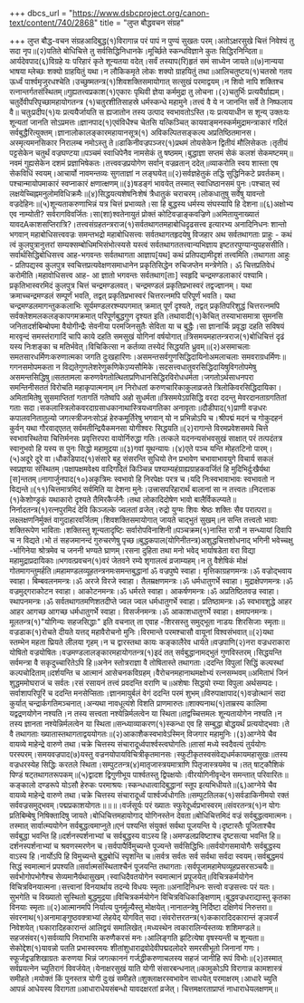 +++
dbcs_url = "https://www.dsbcproject.org/canon-text/content/740/2868"
title = "लुप्त बौद्धवचन संग्रह"

+++
लुप्त बौद्ध-वचन
संग्रहआदिबुद्ध(१)विरागान्न परं पापं
न पुण्यं सुखतः परम्।अतोऽक्षरसुखे चित्तं
निवेश्यं तु सदा नृप॥(२)पतिते बोधिचित्ते
तु सर्वसिद्धिनिधानके।मूर्च्छिते स्कन्धविज्ञाने
कुतः सिद्धिरनिन्दिता॥आर्यदेवपाद(६)विग्रहे यः परिहारं
कृते शून्यतया वदेत्।सर्वं तस्याप(रि)हृतं समं साध्येन
जायते॥(७)नान्यया भाषया म्लेच्छः
शक्यो ग्राहयितुं यथा।न लौकिकमृते लोकः
शक्यो ग्राहयितुं तथा॥आलिचतुष्टय(१)चतस्रो गतय ऊर्ध्वं
पार्श्वमृजुरधश्चेति।उच्छुष्मतन्त्र(१)शिवशक्तिसमायोगात्
सत्सुखं परमाद्वयम्।न शिवो नापि शक्तिश्च
रत्नान्तर्गतसंस्थितम्॥गुह्यतत्त्वप्रकाश(१)एकारः पृथिवी ज्ञेया
कर्ममुद्रा तु लोचना।(२)चतुर्भिः प्रत्ययैर्ग्राह्यम्।चतुर्देवीपरिपृच्छामहायोगतन्त्र
(१)चतुरशीतिसाहस्रे
धर्मस्कन्धे महामुने।तत्त्वं वै ये न
जानन्ति सर्वे ते निष्फलाय वै॥ चतुःप्रदीप(१)यः प्रत्ययैर्जायति
स ह्यजातोन तस्य उत्पाद स्वभावतोऽस्ति।यः प्रत्ययाधीन
स शून्य् उक्तःयः शून्यतां जानति
सोऽप्रमत्तः॥ज्ञानपाद(१)एवंविधैश्च चेतसि
यत्किञ्चित् कायवाङ्मनस्कर्ममुद्रामन्त्राकारं गदितं सर्वबुद्धैरित्युक्तम्।ज्ञानालोकालङ्कारमहायानसूत्र(१) अविकल्पितसङ्कल्प
अप्रतिष्ठितमानस।अस्मृत्यमनसिकार
निरालम्ब नमोऽस्तु ते॥डाकिनीवज्रपञ्जर(१)प्रथमं तोयसेकेन
द्वितीयं मौलिसेकतः।तृतीयं पट्टसेकेन
चतुर्थं वज्रघण्टया॥पञ्चमं स्वाधिपेनैव
नामसेकं तु षष्ठमम्।बुद्धाज्ञा सप्तमं
सेकं कलशं सेकमष्टमम्॥नवमं गुह्यसेकेन
दशमं प्रज्ञाभिषेकतः।तत्त्ववज्रप्रयोगेण
सर्वान् वज्रव्रतान् ददेत्॥व्याकरोति स्वय
शास्ता एष सेकविधिं स्वयम्।आचार्यो नावमन्तव्यः
सुगताज्ञां न लङ्घयेत्॥(२)सर्वज्ञहेतुकं तद्धि
सुद्धिनिकटे प्रवर्तकम्।पश्चान्मायोपमाकारं
स्वप्नाकारं क्षणात्क्षणम्॥(३)षडङ्गं भावयेत्
तस्मात् स्वाधिष्ठानसमं पुनः।पश्चात् स्वं लक्षयेच्चिह्नमनुलोमविधिक्रमैः॥(४)सिद्धयत्यशेषनिःशेषं
त्रैधातुकं चराचरम्।लोकधातुषु सर्वेषु
यावन्तो वज्रदेहिनः॥(५)शून्यताकरुणाभिन्नं
यत्र चित्तं प्रभाव्यते।सा हि बुद्धस्य
धर्मस्य संघस्यापि हि देशना॥(६)अक्षोभ्य एव नाम्योती? सर्वरागविवर्जितः।सा(शा)श्वतेनायुतं प्रोक्तं
कोटिवज्राङ्कवज्रिणे॥अमितायुनाख्यातं
यावदAकाशसप्तिरात्रि?।तत्त्वसंग्रहतन्त्रराज(१)सर्वतथागतमहाबोधिदृढसत्त्व
इत्यारभ्य अनादिनिधनः शान्तो भगवान् महाबोधिसत्त्ववज्रः समन्तभद्रो महाबोधिसत्त्वः
सर्वतथागतहृदयेषु विजहार अथ सर्वतथागताः
प्राहुः - कथं त्वं कुलपुत्रानुत्तरां सम्यक्सम्बोधिमभिसंभोत्स्यसे यस्त्वं सर्वतथागततत्त्वान्यभिज्ञाय
इष्टतरपुण्यान्युपहससीति।सर्वार्थसिद्धिबोधिसत्त्व
आह-भगवन्तः सर्वतथागता आज्ञाप[यथ] कथं प्रतिपद्यामीदृशं
तत्त्वमिति।तथागता आहुः - प्रतिपद्यस्व
कुलपुत्र स्वचित्तप्रत्यवेक्षणसमाधानेन प्रकृतिसिद्धेन रुचिजप्तेन मन्त्रेणेति। ॐ चित्तप्रतिवेधं
करोमीति।महावोधिसत्त्व आह-
आ ज्ञातो भगवन्तः सर्वतथाग[ताः] स्वहृदि चन्द्रमण्डलाकारं पश्यामि।प्रकृतिभास्वरमिदं
कुलपुत्र चित्तं चन्द्रमण्डलवत्। चन्द्रमण्डलं
प्रकृतिप्रभास्वरं तद्वज्ज्ञानम्। यथा क्रमाच्चन्द्रमण्डलं सम्पूर्णं भवति, तद्वत् प्रकृतिप्रभास्वरं
चित्तरत्नमपि परिपूर्णं भवति। यथा चन्द्रमण्डलमागन्तुककलाभिः सूर्यमण्डलरश्म्यपगमात्
क्रमात् पूर्णं दृश्यते, तद्वत् प्रकृतिपरिशुद्धं चित्तरत्नमपि सर्वक्लेशमलकलङ्कापगमक्रमात् परिपूर्णबुद्धगुण
दृश्यत इति।तथावादी(१)केचित् तस्याभासमात्रा
सुमनसि जनितादर्शबिम्बोपमा वैयोगीन्द्रैः सेवनीया
परमजिनसुतैः सेविता या च बुद्धैः।सा ज्ञानार्चिः
प्रवृद्धा दहति सविषयं मारवृन्दं समस्तंरागादिं चापि काये
दहति समसुखं योगिनां वर्षयोगात्॥त्रिसमयमहातन्त्रराज(१)बोधिचित्तं दृढं
यस्य निःशङ्का च मतिर्भवेत्।विचिकित्सा न कर्तव्या
तस्येदं सिद्धयति ध्रुवम्॥(२)असमाचलाः समतसारधर्मिणःकरुणात्मका जगति
दुःखहारिणः।असमन्तसर्वगुणसिद्धिदायिनोअमलाचलाः समवराग्रधर्मिणः॥गगनसमोपमकता न विद्यतेगुणलेशरेणुकणिकेऽप्यसौमिके।सदसत्त्वधातुवरसिद्धिदायिषुविगतोपमेषु असमन्तसिद्धिषु॥सततामला करुणवेगतोत्थिताप्रणिधानसिद्धिरविरोधधर्मता।जगतोऽर्थसाधनपरा
समन्तिनीसततं विरोचति महाकृपात्मनाम्॥न निरोधतां करुणचारिकाकुलाव्रजते त्रिलोकिवरसिद्धिदायिका।अमितामितेषु सुसमाप्तितां
गतागतिं गतेष्वपि अहो
सुधर्मता॥त्रिसमयेऽग्रसिद्धि
वरदा ददन्तु मेवरदानताग्रगतितां
गताः सदा।सकलास्त्रिलोकवरदाग्रसाधकानाथास्त्रियध्वगतिका
अनावृताः॥दौडीपाद(१)प्राणी वज्रधरः
कपालवनितातुल्यो जगत्स्त्रीजनःसोऽहं हेरुकमूर्तिरेषु
भगवान् यो न प्रभिन्नोऽपि च।श्रीपद्मं मदनं
च गोकुदहनं कुर्वन् यथा गौरवाद्एतत् सर्वमतीन्द्रियैकमनसा
योगीश्वरः सिद्धयति॥(२)रागान्ते विरमप्रवेशसमये
चित्ते स्वभावस्थितेया चित्तिर्मनसः
प्रवृत्तिरपरा वायोर्निरुद्धा गतिः।तत्कले यदनन्यसंभवसुखं
साक्षात् परं तत्पदंतत्र स्वानुभवो
हि यस्य स पुनः सिद्धो महामुद्रया॥(३)गवां यूथन्यायः।(४)एते पञ्च यन्ति
मोहतटिनो पारम्।(५)अदूरे दूरे वा।धौकडिपाद(१)संसारे बहु संसरन्ति
सुधियो तेन प्रभावेण चभावाभावयुगे विचार्य
सकलं स्वप्रज्ञया संस्थितम्।पक्षापक्षमवेक्ष्य
वादिगदितं किञ्चिन्न पश्याम्यहंग्राह्यग्राहकवर्जितं
हि मुदिभिर्दुःखैर्यथा [स]न्ततम्॥नागार्जुनपाद(१०)अकृत्रिमः स्वभावो
हि निरपेक्षः परत्र च।यदि निःस्वभावाभावः
स्वभावतो न विद्यन्ते॥(११)चित्तमात्रमिदं
सर्वमिति या देशना मुनेः।उत्त्रासपरिहारार्थं
बालानां सा न तत्त्वतः॥निदत्ताक (१)केशोण्ड्रकं यथाकारो
दृश्यते तैमिरकैर्जनैः।तथा लोकादिदोषेण
भावो बालैर्विकल्प्यते॥निर्नादतन्त्र(१)रत्नपुरमिदं देवि
किञ्जल्के ज्वलतां व्रजेत्।रुद्रो युग्मः शिवः
श्रेष्ठः शक्तिः सैव परात्परा॥लक्ष्लक्षणनिर्मुक्तं
वागुदाहारवर्जितम्।शिवशक्तिसमायोगात्
जायते चाद्भुतं सुखम्॥न सन्ति तत्त्वतो
भावाः शक्तिरूपेण भाविताः।शक्तिस्तु शून्यतादृष्टिः
सर्वारोपविनाशिनी॥पञ्चक्रम(१)नास्ति रात्रौ न
सन्ध्यायां दिवापि च न विद्यते।भो तं सहजमानन्दं
गुरुचरणेषु पृच्छ॥बुद्धकपाल(योगिनीतन्त्र)अशुद्धचित्तशोधनाद्
भगिनी भवेच्चक्षु -र्भागिनेया श्रोत्रमेव
च जननी भण्यते घ्राणम्।रसना दुहिता तथा
मनो भवेद् भार्याषडेता वरा विद्या
महामुद्राप्रदायिकाः॥भगवत्प्रवचन(१)वरं जेतवने रम्ये
शृगालत्वं व्रजाम्यहम्।न तु वैशेषिकं मोक्षं
गोतमागन्तुमर्हति॥महामण्डलव्यूहतन्त्रनमःसमन्तबुद्धानां
ॐ वज्रपुष्पे स्वाहा। मृत्तिकाग्रहणमन्त्रः।ॐ वज्रोद्भवाय स्वाहा।
बिम्बवलनमन्त्रः।ॐ अरजे विरजे स्वाहा।
तैलम्रक्षणमन्त्रः।ॐ धर्मधातुगर्भे
स्वाहा। मुद्राक्षेपणमन्त्रः।ॐ वज्रमुद्गराकोटन
स्वाहा। आकोटनमन्त्रः।ॐ धर्मरते स्वाहा।
आकर्षणमन्त्रः।ॐ अप्रतिष्ठितवज्र
स्वाहा। स्थापनमन्त्रः।ॐ सर्वतथागतमणिशतदीप्ते
ज्वल ज्वल धर्मधातुगर्भे स्वाहा। प्रतिष्ठामन्त्रः।ॐ स्वभावशुद्धे
आहर आहर आगच्छ आगच्छ धर्मधातुगर्भे स्वाहा। विसर्जनमन्त्रः।ॐ आकाशधातुगर्भे
स्वाहा। क्षमापनमन्त्रः।मूलतन्त्र(१)"योगिन्यः सहजसिद्धाः" इति वचनात् ता
एवाह -शिरसस्तु समुद्भूता
नाडयः शिरसिजाः स्मृताः॥वज्रडाक(१)रोचते दीयते यत्तद्
महावैरोचनो मुनिः।विरमान्ते परमश्चासौ
वायूनां विश्वसंभवात्॥(२)यथा स्तम्भेन महता
घ्रियते लीलया गृहम्।न च द्वारस्तथा
कायः कङ्कालैरेव धार्यते॥वज्रपाणि(२)नरा वज्रधराकारा
योषितो वज्रयोषितः।वज्रमण्डलालङ्कारमहायोगतन्त्र(१)इदं तत् सर्वबुद्धानामद्भुतं
गुणविस्तरम्।सिद्धयन्ति सर्वमन्त्रा
वै सकृदुच्चारितेऽपि हि॥अनेन स्तोत्रराज्ञा
वै तोषितास्ते तथागताः।ददन्ति विपुलां
सिद्धिं कल्पस्थां कल्पचोदिताम्॥दर्शयन्ति च आत्मानं
आसेचनकविग्रहम्।वैरोचनमहानाथमक्षोभ्यं
रत्नसम्भवम्॥अमिताभं जिनं शुद्धममोघराजं
च सर्वतः।रसं रसायनं तत्त्वं
प्रवदन्ति वराणि च॥अशेषाः सिद्धयो
रम्या विपुला अर्थसम्पदः।सर्वाशापरिपूरिं
च ददन्ति मनसेप्सिताः।ज्ञानमायुर्बलं
वेगं ददन्ति परमं शुभम्॥विरुपाक्षापाद(१)वज्रोत्थानं सदा
कुर्यात् चन्द्रार्कगतिमञ्चनात्।अन्यथा नावधूत्यंशे
विशति प्राणमारुतः॥शाक्यनाथ(१)ताम्रस्य कालिमा
यद्वद्रणयोगेन नश्यति।न तस्य सत्त्वता
नश्येन्निर्मलत्वेन या स्थिता॥तद्वच्चित्तमलः
शून्यतायोगेन नश्यति।न तस्य ज्ञानता
नश्येन्निर्मलत्वेन या स्थिता॥सन्ध्याव्याकरण(१)स्कन्धा एव हि सम्बुद्धा
बोद्धयर्थं प्रत्ययोद्भवाः।ते वै तथागताः ख्यातास्तथागताद्वययोगतः॥(२)आकाशैकस्वभावेऽस्मिन्
विजगार महामुनिः।(३)आग्नेये चैव वायव्ये
माहेन्द्रे वारुणे तथा।चक्रे चित्तस्य
संचारादूर्ध्वपार्श्वस्त्वघोगतिः॥तासां मध्ये स्वदैवत्यं
तुर्ययोगः परस्परम्।समयवज्रपाद(७)यस्तु वज्रनयोपायविचित्रीकृतमानसः।स्फुटीकृतस्वसंवेद्यधर्मकायमहासुखः॥तस्य वज्रधरस्येह
सिद्धिः करतले स्थिता।सम्पुटतन्त्र(४)मातृजास्त्रयमात्राणि
पितृजास्त्रयमेव च।तत् षाट्कौशिकं
पिण्डं षट्तथागतरूपकम्॥(५)द्वादश द्विगुणीभूय
पार्श्वतस्तु द्विपक्षयोः।वीरयोगिनीवृन्देन
समन्तात् परिवारितः॥कङ्कालो दण्डरूपे
योऽसौ हेरुकः परमाश्रयः।स्कन्धधात्वादिबुद्धानां
स्तूप इत्यभिधीयते॥(६)आग्नेये चैव वायव्ये
माहेन्द्रे वारुणे तथा।चक्रे चित्तस्य
संचारादूर्ध्वं पार्श्वर्ज्वधोगतिः॥सम्पुटतिलक(१)सर्वडाकिनीमयो रक्तं
सर्ववज्रसमुद्भवम्।पद्मप्रकाशयोगतः॥॥॥।वर्जसूर्यः परं
ख्यातः स्फुरेदूर्ध्वप्रभास्वरम्॥संवरतन्त्र(१)न योगः प्रतिबिम्बेषु
निषिक्तादिषु जायते।बोधिचित्तमहायोगाद्
योगिनस्तेन देवता॥बोधिचित्तमिदं वज्रं
सर्वबुद्धत्वमात्मनः।तस्मात् सार्वात्म्ययोगेन
सर्वबुद्धत्वमाप्नुते॥एनं पश्यन्ति संयुक्तं
सर्वथा पूजयन्ति ये।दृष्टास्तैः पूजिताश्चैव
सर्वबुद्धा भवन्ति हि॥दर्शनस्पर्शनाभ्यां
च सर्वबुद्धस्य वाऽस्य हि।अमण्डलप्रविष्टाश्च
दृष्टसत्या भवन्ति हि॥दर्शनस्पर्शनाभ्यां
च श्रवणस्मरणेन च।सर्वपापैर्विमुच्यन्ते
पूज्यन्ते सर्वसिद्धिभिः॥सर्वयोगसमायोगैः
सर्वबुद्धस्य वाऽस्य हि।नार्योऽपि हि विमुच्यन्ते
बुद्धबोधिं स्पृशन्ति च॥सर्वत्र सर्वतः
सर्व सर्वथा सर्वदा स्वयम्।सर्वबुद्धमयं सिद्धं
स्वमात्मानं प्रपश्यति॥सर्वात्मसंस्थिताश्चैनं
पूजयन्ति तथागताः।सर्वपूजामहामेघव्यूहप्रसरसञ्चयैः॥सर्वभोगोपभोगैश्च
सेव्यमानैर्यथासुखम्।स्वाधिदैवतयोगेन
स्वमात्मानं प्रपूजयेत्॥विचित्रकर्मयोगेन
विचित्रविनयात्मना।सत्त्वानां विनयार्थाय
तदन्ये विधयः स्मृताः॥अनादिनिधनः सत्त्वो
वज्रसत्त्वः परं यतः।सुभगेति च विख्यातो
सुस्थितो बुद्धमुद्रया॥विचित्रकर्मयोगेन
विचित्रविधिकाङ्क्षिणाम्।बुद्धवज्रधराद्यास्तु
कृतका विनयाः स्मृताः॥(२)आत्मानमपि निर्यात्य
पुनर्मूल्यैस्तु मोक्षयेत्।नानातन्त्रेषु निर्दिष्टा
दक्षिणेयं निरुत्तरा॥संवरनाथ(१)अनामाङ्गुष्ठवक्त्राभ्यां
लेहयेद् योगवित् सदा।संवरोत्तरतन्त्र(१)ककारादिदकारान्तं
ङ्ञवर्जं निवेशयेत्।घकारादिहकारान्तं
आलिद्वयं समालिखेत्।मध्यस्थेन त्वकारालिर्न्यस्तव्यः
शशिमण्डले॥सहजसंवर(१)सर्वव्यापि निराभासि
करुणैकरसं मनः।आलिङ्गति झटित्येषा
वृषस्यन्ती च शून्यता॥सेकोद्देश(१)यावन्नो पतति प्रभास्वरमयः
शीतांशुधाराद्रवोदेवीपद्मदलोदरे
समरसीभूतो जिनानां गणः।स्फूर्जद्वज्रशिखाग्रतः
करुणया भिन्नं जगत्काननं गर्जद्धीकरुणाचलस्य
सहजं जानीहि रूपं विभोः॥(२)तस्मात् सर्वप्रयत्नेन
च्युतिरागं विवर्जयेत्।येनाक्षरसुखं याति
योगी संसारबन्धनात्॥कामुकोऽपि विरागान्न
कामशास्त्रं समीहते।मयोक्तं किं पुनस्तत्र
योगी दुःखं समीहते॥शुक्लाक्षरस्वभावेन
साधयेत् परमाक्षरम्।आधारे च्युति आपन्नं
आधेयस्य विरागता॥आधाराधेयसंबन्धो
यावदक्षरतां व्रजेत्।
चित्तमक्षरताप्राप्तं
नाधाराधेयलक्षणम्॥
